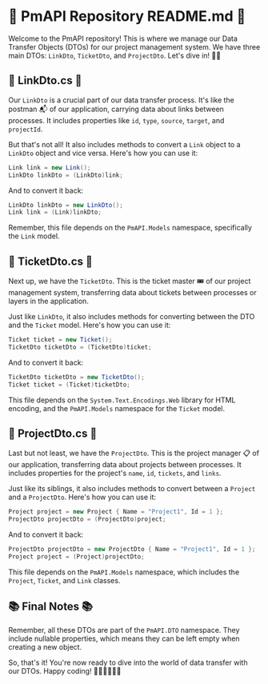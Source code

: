 # 🚀 PmAPI Repository README.md 🚀

Welcome to the PmAPI repository! This is where we manage our Data Transfer Objects (DTOs) for our project management system. We have three main DTOs: `LinkDto`, `TicketDto`, and `ProjectDto`. Let's dive in! 🏊‍♂️

## 📎 LinkDto.cs 📎

Our `LinkDto` is a crucial part of our data transfer process. It's like the postman 📬 of our application, carrying data about links between processes. It includes properties like `id`, `type`, `source`, `target`, and `projectId`. 

But that's not all! It also includes methods to convert a `Link` object to a `LinkDto` object and vice versa. Here's how you can use it:

```csharp
Link link = new Link();
LinkDto linkDto = (LinkDto)link;
```
And to convert it back:

```csharp
LinkDto linkDto = new LinkDto();
Link link = (Link)linkDto;
```
Remember, this file depends on the `PmAPI.Models` namespace, specifically the `Link` model.

## 🎫 TicketDto.cs 🎫

Next up, we have the `TicketDto`. This is the ticket master 🎟️ of our project management system, transferring data about tickets between processes or layers in the application. 

Just like `LinkDto`, it also includes methods for converting between the DTO and the `Ticket` model. Here's how you can use it:

```csharp
Ticket ticket = new Ticket();
TicketDto ticketDto = (TicketDto)ticket;
```
And to convert it back:

```csharp
TicketDto ticketDto = new TicketDto();
Ticket ticket = (Ticket)ticketDto;
```
This file depends on the `System.Text.Encodings.Web` library for HTML encoding, and the `PmAPI.Models` namespace for the `Ticket` model.

## 📁 ProjectDto.cs 📁

Last but not least, we have the `ProjectDto`. This is the project manager 📋 of our application, transferring data about projects between processes. It includes properties for the project's `name`, `id`, `tickets`, and `links`.

Just like its siblings, it also includes methods to convert between a `Project` and a `ProjectDto`. Here's how you can use it:

```csharp
Project project = new Project { Name = "Project1", Id = 1 };
ProjectDto projectDto = (ProjectDto)project;
```
And to convert it back:

```csharp
ProjectDto projectDto = new ProjectDto { Name = "Project1", Id = 1 };
Project project = (Project)projectDto;
```
This file depends on the `PmAPI.Models` namespace, which includes the `Project`, `Ticket`, and `Link` classes.

## 📚 Final Notes 📚

Remember, all these DTOs are part of the `PmAPI.DTO` namespace. They include nullable properties, which means they can be left empty when creating a new object. 

So, that's it! You're now ready to dive into the world of data transfer with our DTOs. Happy coding! 🎉👩‍💻👨‍💻🎉
